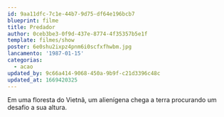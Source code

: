 ```yaml
---
id: 9aa11dfc-7c1e-44b7-9d75-df64e196bcb7
blueprint: filme
title: Predador
author: 0ceb3be3-0f9d-437e-8774-4f35357b5e1f
template: filmes/show
poster: 6e0shu2ixpz4pnm6i0scfxfhwbm.jpg
lancamento: '1987-01-15'
categorias:
  - acao
updated_by: 9c66a414-9068-450a-9b9f-c21d3396c48c
updated_at: 1669420325
---
```

Em uma floresta do Vietnã, um alienígena chega a terra procurando um desafio a sua altura.